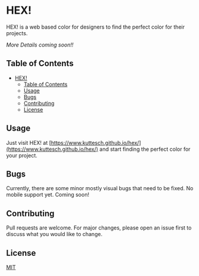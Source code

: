 # HEX!

HEX! is a web based color for designers to find the perfect color for their projects.

*More Details coming soon!!*

## Table of Contents


- [HEX!](#hex)
  - [Table of Contents](#table-of-contents)
  - [Usage](#usage)
  - [Bugs](#bugs)
  - [Contributing](#contributing)
  - [License](#license)

## Usage

Just visit HEX! at [https://www.kuttesch.github.io/hex/](https://www.kuttesch.github.io/hex/) and start finding the perfect color for your project.



## Bugs

Currently, there are some minor mostly visual bugs that need to be fixed.
No mobile support yet. Coming soon!

## Contributing

Pull requests are welcome. For major changes, please open an issue first to discuss what you would like to change.

## License

[MIT](https://choosealicense.com/licenses/mit/)
